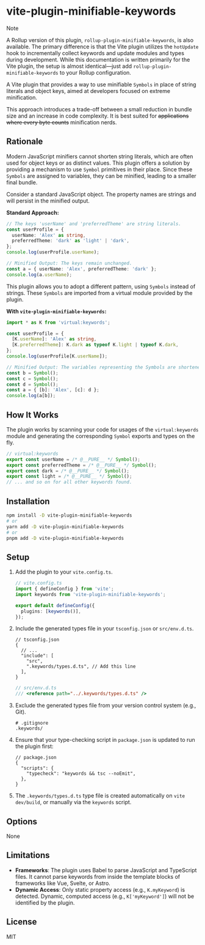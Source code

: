 # vite-plugin-minifiable-keywords

> [!NOTE]
> A Rollup version of this plugin, `rollup-plugin-minifiable-keywords`, is also available. The primary difference is that the Vite plugin utilizes the `hotUpdate` hook to incrementally collect keywords and update modules and types during development. While this documentation is written primarily for the Vite plugin, the setup is almost identical—just add `rollup-plugin-minifiable-keywords` to your Rollup configuration.

A Vite plugin that provides a way to use minifiable `Symbols` in place of string literals and object keys, aimed at developers focused on extreme minification.

This approach introduces a trade-off between a small reduction in bundle size and an increase in code complexity. It is best suited for ~~applications where every byte counts~~ minification nerds.

## Rationale

Modern JavaScript minifiers cannot shorten string literals, which are often used for object keys or as distinct values. This plugin offers a solution by providing a mechanism to use `Symbol` primitives in their place. Since these `Symbols` are assigned to variables, they can be minified, leading to a smaller final bundle.

Consider a standard JavaScript object. The property names are strings and will persist in the minified output.

**Standard Approach:**

```ts
// The keys 'userName' and 'preferredTheme' are string literals.
const userProfile = {
  userName: 'Alex' as string,
  preferredTheme: 'dark' as 'light' | 'dark',
};
console.log(userProfile.userName);

// Minified Output: The keys remain unchanged.
const a = { userName: 'Alex', preferredTheme: 'dark' };
console.log(a.userName);
```

This plugin allows you to adopt a different pattern, using `Symbols` instead of strings. These `Symbols` are imported from a virtual module provided by the plugin.

**With `vite-plugin-minifiable-keywords`:**

```ts
import * as K from 'virtual:keywords';

const userProfile = {
  [K.userName]: 'Alex' as string,
  [K.preferredTheme]: K.dark as typeof K.light | typeof K.dark,
};
console.log(userProfile[K.userName]);

// Minified Output: The variables representing the Symbols are shortened.
const b = Symbol();
const c = Symbol();
const d = Symbol();
const a = { [b]: 'Alex', [c]: d };
console.log(a[b]);
```

## How It Works

The plugin works by scanning your code for usages of the `virtual:keywords` module and generating the corresponding `Symbol` exports and types on the fly.

```ts
// virtual:keywords
export const userName = /* @__PURE__ */ Symbol();
export const preferredTheme = /* @__PURE__ */ Symbol();
export const dark = /* @__PURE__ */ Symbol();
export const light = /* @__PURE__ */ Symbol();
// ... and so on for all other keywords found.
```

## Installation

```bash
npm install -D vite-plugin-minifiable-keywords
# or
yarn add -D vite-plugin-minifiable-keywords
# or
pnpm add -D vite-plugin-minifiable-keywords
```

## Setup

1.  Add the plugin to your `vite.config.ts`.

    ```ts
    // vite.config.ts
    import { defineConfig } from 'vite';
    import keywords from 'vite-plugin-minifiable-keywords';

    export default defineConfig({
      plugins: [keywords()],
    });
    ```

2.  Include the generated types file in your `tsconfig.json` or `src/env.d.ts`.

    ```jsonc
    // tsconfig.json
    {
      // ...
      "include": [
        "src",
        ".keywords/types.d.ts", // Add this line
      ],
    }
    ```

    ```ts
    // src/env.d.ts
    /// <reference path="../.keywords/types.d.ts" />
    ```

3.  Exclude the generated types file from your version control system (e.g., Git).

    ```gitignore
    # .gitignore
    .keywords/
    ```

4.  Ensure that your type-checking script in `package.json` is updated to run the plugin first:

    ```jsonc
    // package.json
    {
      "scripts": {
        "typecheck": "keywords && tsc --noEmit",
      },
    }
    ```

5.  The `.keywords/types.d.ts` type file is created automatically on `vite dev/build`, or manually via the `keywords` script.

## Options

None

## Limitations

- **Frameworks**: The plugin uses Babel to parse JavaScript and TypeScript files. It cannot parse keywords from inside the template blocks of frameworks like Vue, Svelte, or Astro.
- **Dynamic Access**: Only static property access (e.g., `K.myKeyword`) is detected. Dynamic, computed access (e.g., `K['myKeyword']`) will not be identified by the plugin.

## License

MIT
